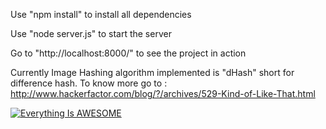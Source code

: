 Use "npm install" to install all dependencies

Use "node server.js" to start the server 

Go to "http://localhost:8000/" to see the project in action


Currently Image Hashing algorithm implemented is "dHash" short for difference hash.
To know more go to :
http://www.hackerfactor.com/blog/?/archives/529-Kind-of-Like-That.html

[![Everything Is AWESOME](https://img.youtube.com/vi/1jXSJfpajlY/0.jpg)](https://www.youtube.com/watch?v=1jXSJfpajlY&feature=youtu.be "Everything Is AWESOME")


